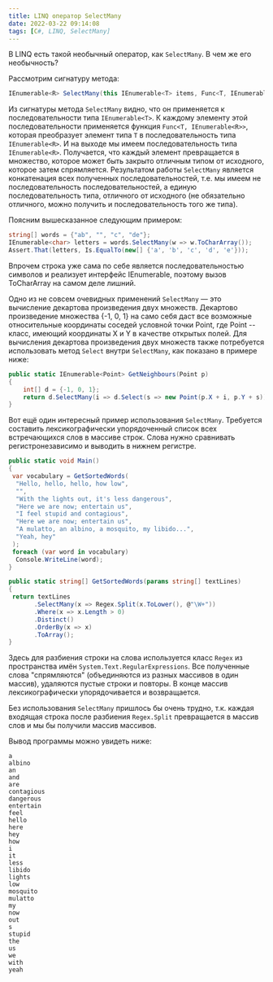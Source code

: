 ```yaml
---
title: LINQ оператор SelectMany
date: 2022-03-22 09:14:08
tags: [C#, LINQ, SelectMany]
---
```


В LINQ есть такой необычный оператор, как ```SelectMany```. В чем же его необычность?

Рассмотрим сигнатуру метода:

``` csharp
IEnumerable<R> SelectMany(this IEnumerable<T> items, Func<T, IEnumerable<R>> f)
```

Из сигнатуры метода ```SelectMany``` видно, что он применяется к последовательности типа ```IEnumerable<T>```. К каждому элементу этой последовательности применяется функция ```Func<T, IEnumerable<R>>```, которая преобразует элемент типа ```T``` в последовательность типа ```IEnumerable<R>```. И на выходе мы имеем последовательность типа ```IEnumerable<R>```. Получается, что каждый элемент превращается в множество, которое может быть закрыто отличным типом от исходного, которое затем спрямляется. Результатом работы ```SelectMany``` является конкатенация всех полученных последовательностей, т.е. мы имеем не последовательность последовательностей, а единую последовательность типа, отличного от исходного (не обязательно отличного, можно получить и последовательность того же типа).

Поясним вышесказанное следующим примером:

``` csharp
string[] words = {"ab", "", "c", "de"};
IEnumerable<char> letters = words.SelectMany(w => w.ToCharArray());
Assert.That(letters, Is.EqualTo(new[] {'a', 'b', 'c', 'd', 'e'}));
```

Впрочем строка уже сама по себе является последовательностью символов и реализует интерфейс IEnumerable<char>, поэтому вызов ToCharArray на самом деле лишний.

Одно из не совсем очевидных применений ```SelectMany``` — это вычисление декартова произведения двух множеств. Декартово произведение множества {-1, 0, 1} на само себя даст все возможные относительные координаты соседей условной точки Point, где Point -- класс, имеющий координаты X и Y в качестве открытых полей. Для вычисления декартова произведения двух множеств также потребуется использовать метод ```Select``` внутри ```SelectMany```, как показано в примере ниже:

``` csharp
public static IEnumerable<Point> GetNeighbours(Point p)
{
    int[] d = {-1, 0, 1};
    return d.SelectMany(i => d.Select(s => new Point(p.X + i, p.Y + s)));
}
```

Вот ещё один интересный пример использования ```SelectMany```. Требуется составить лексикографически упорядоченный список всех встречающихся слов в массиве строк. Слова нужно сравнивать регистронезависимо и выводить в нижнем регистре.

``` csharp
public static void Main()
{
 var vocabulary = GetSortedWords(
  "Hello, hello, hello, how low",
  "",
  "With the lights out, it's less dangerous",
  "Here we are now; entertain us",
  "I feel stupid and contagious",
  "Here we are now; entertain us",
  "A mulatto, an albino, a mosquito, my libido...",
  "Yeah, hey"
 );
 foreach (var word in vocabulary)
  Console.WriteLine(word);
}

public static string[] GetSortedWords(params string[] textLines)
{
 return textLines
       .SelectMany(x => Regex.Split(x.ToLower(), @"\W+"))
       .Where(x => x.Length > 0)
       .Distinct()
       .OrderBy(x => x)
       .ToArray();
}
```

Здесь для разбиения строки на слова используется класс ```Regex``` из пространства имён ```System.Text.RegularExpressions```. Все полученные слова "спрямляются" (объединяются из разных массивов в один массив), удаляются пустые строки и повторы. В конце массив лексикографически упорядочивается и возвращается.

Без использования ```SelectMany``` пришлось бы очень трудно, т.к. каждая входящая строка после разбиения ```Regex.Split``` превращается в массив слов и мы бы получили массив массивов.

Вывод программы можно увидеть ниже:

```
a
albino
an
and
are
contagious
dangerous
entertain
feel
hello
here
hey
how
i
it
less
libido
lights
low
mosquito
mulatto
my
now
out
s
stupid
the
us
we
with
yeah
```
